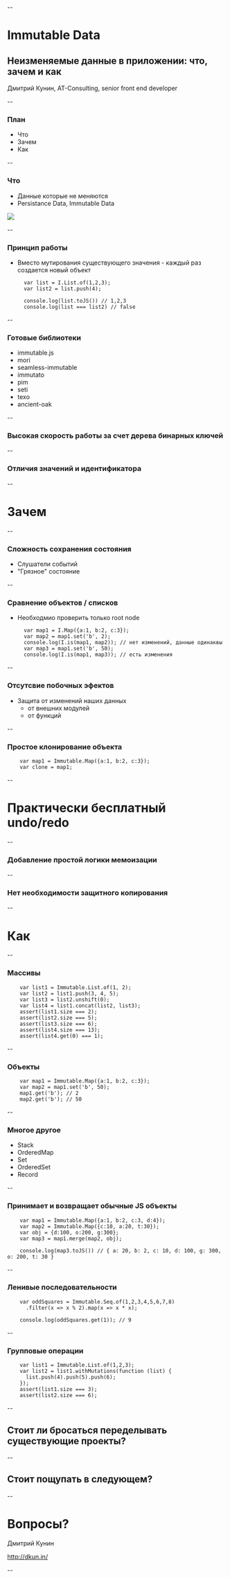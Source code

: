 --

# Immutable Data
## Неизменяемые данные в приложении: что, зачем и как
Дмитрий Кунин, AT-Consulting, senior front end developer

--

### План

* Что
* Зачем
* Как

--

### Что

* Данные которые не меняются
* Persistance Data, Immutable Data

![](http://www.diyphotography.net/files/images/6/ben-trails-05.jpg)

--

### Принцип работы

* Вместо мутирования существующего значения - каждый раз создается новый объект

        var list = I.List.of(1,2,3);
        var list2 = list.push(4);

        console.log(list.toJS()) // 1,2,3
        console.log(list === list2) // false

--

### Готовые библиотеки

* immutable.js
* mori
* seamless-immutable
* immutato
* pim
* seti
* texo
* ancient-oak

--

### Высокая скорость работы за счет дерева бинарных ключей



--
### Отличия значений и идентификатора



--

# Зачем

--

### Сложность сохранения состояния

* Слушатели событий
* "Грязное" состояние

--

### Сравнение объектов / списков

* Необходмио проверить только root node

        var map1 = I.Map({a:1, b:2, c:3});
        var map2 = map1.set('b', 2);
        console.log(I.is(map1, map2)); // нет изменений, данные одинаквы
        var map3 = map1.set('b', 50);
        console.log(I.is(map1, map3)); // есть изменения

--
### Отсутсвие побочных эфектов

* Защита от изменений наших данных
    - от внешних модулей
    - от функций

--

### Простое клонирование объекта

        var map1 = Immutable.Map({a:1, b:2, c:3});
        var clone = map1;

--

# Практически бесплатный undo/redo


--
### Добавление простой логики мемоизации


--
### Нет необходимости защитного копирования


--

# Как

--
### Массивы

        var list1 = Immutable.List.of(1, 2);
        var list2 = list1.push(3, 4, 5);
        var list3 = list2.unshift(0);
        var list4 = list1.concat(list2, list3);
        assert(list1.size === 2);
        assert(list2.size === 5);
        assert(list3.size === 6);
        assert(list4.size === 13);
        assert(list4.get(0) === 1);

--

### Объекты

        var map1 = Immutable.Map({a:1, b:2, c:3});
        var map2 = map1.set('b', 50);
        map1.get('b'); // 2
        map2.get('b'); // 50

--


### Многое другое

* Stack
* OrderedMap
* Set
* OrderedSet
* Record


--
### Принимает и возвращает обычные JS объекты

        var map1 = Immutable.Map({a:1, b:2, c:3, d:4});
        var map2 = Immutable.Map({c:10, a:20, t:30});
        var obj = {d:100, o:200, g:300};
        var map3 = map1.merge(map2, obj);

        console.log(map3.toJS()) // { a: 20, b: 2, c: 10, d: 100, g: 300, o: 200, t: 30 }

--

### Ленивые последовательности

        var oddSquares = Immutable.Seq.of(1,2,3,4,5,6,7,8)
          .filter(x => x % 2).map(x => x * x);

        console.log(oddSquares.get(1)); // 9

--

### Групповые операции

        var list1 = Immutable.List.of(1,2,3);
        var list2 = list1.withMutations(function (list) {
          list.push(4).push(5).push(6);
        });
        assert(list1.size === 3);
        assert(list2.size === 6);

--
## Стоит ли бросаться переделывать существующие проекты?

--
## Стоит пощупать в следующем? 

--
# Вопросы?

Дмитрий Кунин

http://dkun.in/

--